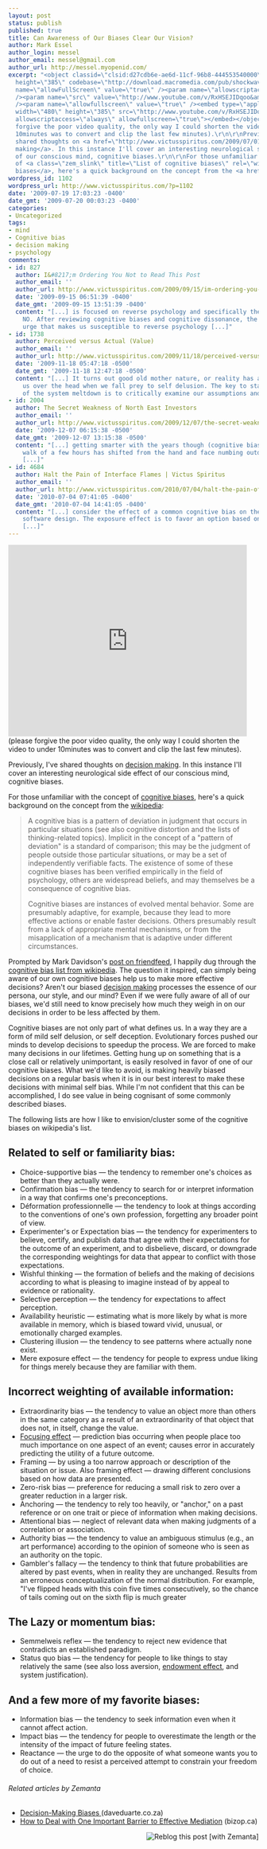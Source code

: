```yaml
---
layout: post
status: publish
published: true
title: Can Awareness of Our Biases Clear Our Vision?
author: Mark Essel
author_login: messel
author_email: messel@gmail.com
author_url: http://messel.myopenid.com/
excerpt: "<object classid=\"clsid:d27cdb6e-ae6d-11cf-96b8-444553540000\" width=\"480\"
  height=\"385\" codebase=\"http://download.macromedia.com/pub/shockwave/cabs/flash/swflash.cab#version=6,0,40,0\"><param
  name=\"allowFullScreen\" value=\"true\" /><param name=\"allowscriptaccess\" value=\"always\"
  /><param name=\"src\" value=\"http://www.youtube.com/v/RxHSEJIDqoo&amp;hl=en&amp;fs=1&amp;color1=0x006699&amp;color2=0x54abd6\"
  /><param name=\"allowfullscreen\" value=\"true\" /><embed type=\"application/x-shockwave-flash\"
  width=\"480\" height=\"385\" src=\"http://www.youtube.com/v/RxHSEJIDqoo&amp;hl=en&amp;fs=1&amp;color1=0x006699&amp;color2=0x54abd6\"
  allowscriptaccess=\"always\" allowfullscreen=\"true\"></embed></object>\r\n(please
  forgive the poor video quality, the only way I could shorten the video to under
  10minutes was to convert and clip the last few minutes).\r\n\r\nPreviously, I've
  shared thoughts on <a href=\"http://www.victusspiritus.com/2009/07/01/decision-making/\">decision
  making</a>. In this instance I'll cover an interesting neurological side effect
  of our conscious mind, cognitive biases.\r\n\r\nFor those unfamiliar with the concept
  of <a class=\"zem_slink\" title=\"List of cognitive biases\" rel=\"wikipedia\" href=\"http://en.wikipedia.org/wiki/List_of_cognitive_biases\">cognitive
  biases</a>, here's a quick background on the concept from the <a href=\"http://en.wikipedia.org/wiki/List_of_cognitive_biases\">wikipedia</a>:"
wordpress_id: 1102
wordpress_url: http://www.victusspiritus.com/?p=1102
date: '2009-07-19 17:03:23 -0400'
date_gmt: '2009-07-20 00:03:23 -0400'
categories:
- Uncategorized
tags:
- mind
- Cognitive bias
- decision making
- psychology
comments:
- id: 827
  author: I&#8217;m Ordering You Not to Read This Post
  author_email: ''
  author_url: http://www.victusspiritus.com/2009/09/15/im-ordering-you-not-to-read-this-post/
  date: '2009-09-15 06:51:39 -0400'
  date_gmt: '2009-09-15 13:51:39 -0400'
  content: "[...] is focused on reverse psychology and specifically the declared disagreement,
    NO. After reviewing cognitive biases and cognitive dissonance, the rebellious
    urge that makes us susceptible to reverse psychology [...]"
- id: 1738
  author: Perceived versus Actual (Value)
  author_email: ''
  author_url: http://www.victusspiritus.com/2009/11/18/perceived-versus-actual-value/
  date: '2009-11-18 05:47:18 -0500'
  date_gmt: '2009-11-18 12:47:18 -0500'
  content: "[...] It turns out good old mother nature, or reality has a way smacking
    us over the head when we fall prey to self delusion. The key to staying ahead
    of the system meltdown is to critically examine our assumptions and [...]"
- id: 2004
  author: The Secret Weakness of North East Investors
  author_email: ''
  author_url: http://www.victusspiritus.com/2009/12/07/the-secret-weakness-of-north-east-investors/
  date: '2009-12-07 06:15:38 -0500'
  date_gmt: '2009-12-07 13:15:38 -0500'
  content: "[...] getting smarter with the years though (cognitive bias). Now my morning
    walk of a few hours has shifted from the hand and face numbing outdoors to the
    [...]"
- id: 4684
  author: Halt the Pain of Interface Flames | Victus Spiritus
  author_email: ''
  author_url: http://www.victusspiritus.com/2010/07/04/halt-the-pain-of-interface-flames/
  date: '2010-07-04 07:41:05 -0400'
  date_gmt: '2010-07-04 14:41:05 -0400'
  content: "[...] consider the effect of a common cognitive bias on the process of
    software design. The exposure effect is to favor an option based on one&#8217;s
    [...]"
---
```

<p><object classid="clsid:d27cdb6e-ae6d-11cf-96b8-444553540000" width="480" height="385" codebase="http://download.macromedia.com/pub/shockwave/cabs/flash/swflash.cab#version=6,0,40,0"><param name="allowFullScreen" value="true" /><param name="allowscriptaccess" value="always" /><param name="src" value="http://www.youtube.com/v/RxHSEJIDqoo&amp;hl=en&amp;fs=1&amp;color1=0x006699&amp;color2=0x54abd6" /><param name="allowfullscreen" value="true" /><embed type="application/x-shockwave-flash" width="480" height="385" src="http://www.youtube.com/v/RxHSEJIDqoo&amp;hl=en&amp;fs=1&amp;color1=0x006699&amp;color2=0x54abd6" allowscriptaccess="always" allowfullscreen="true"></embed></object><br />
(please forgive the poor video quality, the only way I could shorten the video to under 10minutes was to convert and clip the last few minutes).</p>
<p>Previously, I've shared thoughts on <a href="http://www.victusspiritus.com/2009/07/01/decision-making/">decision making</a>. In this instance I'll cover an interesting neurological side effect of our conscious mind, cognitive biases.</p>
<p>For those unfamiliar with the concept of <a class="zem_slink" title="List of cognitive biases" rel="wikipedia" href="http://en.wikipedia.org/wiki/List_of_cognitive_biases">cognitive biases</a>, here's a quick background on the concept from the <a href="http://en.wikipedia.org/wiki/List_of_cognitive_biases">wikipedia</a>:<a id="more"></a><a id="more-1102"></a></p>
<blockquote><p>A cognitive bias is a pattern of deviation in judgment that occurs in particular situations (see also cognitive distortion and the lists of thinking-related topics). Implicit in the concept of a "pattern of deviation" is a standard of comparison; this may be the judgment of people outside those particular situations, or may be a set of independently verifiable facts. The existence of some of these cognitive biases has been verified empirically in the field of psychology, others are widespread beliefs, and may themselves be a consequence of cognitive bias.</p>
<p>Cognitive biases are instances of evolved mental behavior. Some are presumably adaptive, for example, because they lead to more effective actions or enable faster decisions. Others presumably result from a lack of appropriate mental mechanisms, or from the misapplication of a mechanism that is adaptive under different circumstances.</p></blockquote>
<p>Prompted by Mark Davidson's <a href="http://friendfeed.com/markdavidson/1502268e/list-of-cognitive-biases-wikipedia-free">post on friendfeed</a>, I happily dug through the <a href="http://en.wikipedia.org/wiki/List_of_cognitive_biases">cognitive bias list from wikipedia</a>. The question it inspired, can simply being aware of our own cognitive biases help us to make more effective decisions? Aren't our biased <a class="zem_slink" title="Decision making" rel="wikipedia" href="http://en.wikipedia.org/wiki/Decision_making">decision making</a> processes the essence of our persona, our style, and our mind? Even if we were fully aware of all of our biases, we'd still need to know precisely how much they weigh in on our decisions in order to be less affected by them.</p>
<p>Cognitive biases are not only part of what defines us. In a way they are a form of mild self delusion, or self deception. Evolutionary forces pushed our minds to develop decisions to speedup the process. We are forced to make many decisions in our lifetimes. Getting hung up on something that is a close call or relatively unimportant, is easily resolved in favor of one of our cognitive biases. What we'd like to avoid, is making heavily biased decisions on a regular basis when it is in our best interest to make these decisions with minimal self bias. While I'm not confident that this can be accomplished, I do see value in being cognisant of some commonly described biases.</p>
<p>The following lists are how I like to envision/cluster some of the cognitive biases on wikipedia's list.</p>
<h2>Related to self or familiarity bias:</h2>
<ul>
<li>Choice-supportive bias — the tendency to remember one's choices as better than they actually were.</li>
<li>Confirmation bias — the tendency to search for or interpret information in a way that confirms one's preconceptions.</li>
<li>Déformation professionnelle — the tendency to look at things according to the conventions of one's own profession, forgetting any broader point of view.</li>
<li>Experimenter's or Expectation bias — the tendency for experimenters to believe, certify, and publish data that agree with their expectations for the outcome of an experiment, and to disbelieve, discard, or downgrade the corresponding weightings for data that appear to conflict with those expectations.</li>
<li>Wishful thinking — the formation of beliefs and the making of decisions according to what is pleasing to imagine instead of by appeal to evidence or rationality.</li>
<li>Selective perception — the tendency for expectations to affect perception.</li>
<li>Availability heuristic — estimating what is more likely by what is more available in memory, which is biased toward vivid, unusual, or emotionally charged examples.</li>
<li>Clustering illusion — the tendency to see patterns where actually none exist.</li>
<li>Mere exposure effect — the tendency for people to express undue liking for things merely because they are familiar with them.</li>
</ul>
<h2>Incorrect weighting of available information:</h2>
<ul>
<li>Extraordinarity bias — the tendency to value an object more than others in the same category as a result of an extraordinarity of that object that does not, in itself, change the value.</li>
<li><a class="zem_slink" title="Anchoring" rel="wikipedia" href="http://en.wikipedia.org/wiki/Anchoring">Focusing effect</a> — prediction bias occurring when people place too much importance on one aspect of an event; causes error in accurately predicting the utility of a future outcome.</li>
<li>Framing — by using a too narrow approach or description of the situation or issue. Also framing effect — drawing different conclusions based on how data are presented.</li>
<li>Zero-risk bias — preference for reducing a small risk to zero over a greater reduction in a larger risk.</li>
<li>Anchoring — the tendency to rely too heavily, or "anchor," on a past reference or on one trait or piece of information when making decisions.</li>
<li>Attentional bias — neglect of relevant data when making judgments of a correlation or association.</li>
<li>Authority bias — the tendency to value an ambiguous stimulus (e.g., an art performance) according to the opinion of someone who is seen as an authority on the topic.</li>
<li>Gambler's fallacy — the tendency to think that future probabilities are altered by past events, when in reality they are unchanged. Results from an erroneous conceptualization of the normal distribution. For example, "I've flipped heads with this coin five times consecutively, so the chance of tails coming out on the sixth flip is much greater</li>
</ul>
<h2>The Lazy or momentum bias:</h2>
<ul>
<li>Semmelweis reflex — the tendency to reject new evidence that contradicts an established paradigm.</li>
<li>Status quo bias — the tendency for people to like things to stay relatively the same (see also loss aversion, <a class="zem_slink" title="Endowment effect" rel="wikipedia" href="http://en.wikipedia.org/wiki/Endowment_effect">endowment effect</a>, and system justification).</li>
</ul>
<h2>And a few more of my favorite biases:</h2>
<ul>
<li>Information bias — the tendency to seek information even when it cannot affect action.</li>
<li>Impact bias — the tendency for people to overestimate the length or the intensity of the impact of future feeling states.</li>
<li>Reactance — the urge to do the opposite of what someone wants you to do out of a need to resist a perceived attempt to constrain your freedom of choice.</li>
</ul>
<h6 class="zemanta-related-title" style="font-size: 1em;">Related articles by Zemanta</h6>
<ul class="zemanta-article-ul">
<li class="zemanta-article-ul-li"><a href="http://daveduarte.co.za/decision-making-biases/2009/04/14/"> Decision-Making Biases </a> (daveduarte.co.za)</li>
<li class="zemanta-article-ul-li"><a href="http://www.bizop.ca/blog2/how-would-you-play-that/what-are-the-im.html">How to Deal with One Important Barrier to Effective Mediation</a> (bizop.ca)</li>
</ul>
<div class="zemanta-pixie" style="margin-top: 10px; height: 15px;"><a class="zemanta-pixie-a" title="Reblog this post [with Zemanta]" href="http://reblog.zemanta.com/zemified/5d6a64ec-56e1-44d1-88ec-2300b9750580/"><img class="zemanta-pixie-img" style="border: none; float: right;" src="http://img.zemanta.com/reblog_e.png?x-id=5d6a64ec-56e1-44d1-88ec-2300b9750580" alt="Reblog this post [with Zemanta]" /></a><span class="zem-script more-related pretty-attribution"><script src="http://static.zemanta.com/readside/loader.js" type="text/javascript"></script></span></div>
